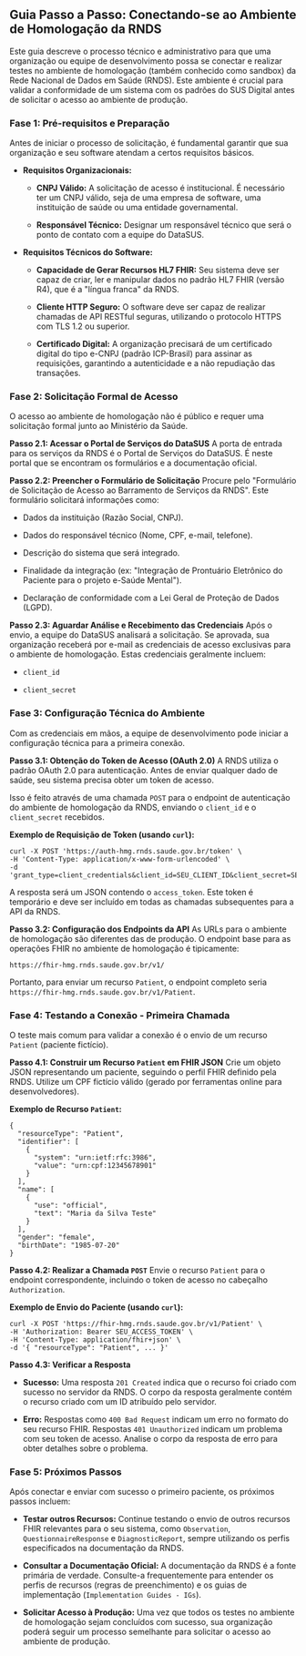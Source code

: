 ## Guia Passo a Passo: Conectando-se ao Ambiente de Homologação da RNDS

Este guia descreve o processo técnico e administrativo para que uma organização ou equipe de desenvolvimento possa se conectar e realizar testes no ambiente de homologação (também conhecido como sandbox) da Rede Nacional de Dados em Saúde (RNDS). Este ambiente é crucial para validar a conformidade de um sistema com os padrões do SUS Digital antes de solicitar o acesso ao ambiente de produção.

### **Fase 1: Pré-requisitos e Preparação**

Antes de iniciar o processo de solicitação, é fundamental garantir que sua organização e seu software atendam a certos requisitos básicos.

- **Requisitos Organizacionais:**
    
    - **CNPJ Válido:** A solicitação de acesso é institucional. É necessário ter um CNPJ válido, seja de uma empresa de software, uma instituição de saúde ou uma entidade governamental.
        
    - **Responsável Técnico:** Designar um responsável técnico que será o ponto de contato com a equipe do DataSUS.
        
- **Requisitos Técnicos do Software:**
    
    - **Capacidade de Gerar Recursos HL7 FHIR:** Seu sistema deve ser capaz de criar, ler e manipular dados no padrão HL7 FHIR (versão R4), que é a "língua franca" da RNDS.
        
    - **Cliente HTTP Seguro:** O software deve ser capaz de realizar chamadas de API RESTful seguras, utilizando o protocolo HTTPS com TLS 1.2 ou superior.
        
    - **Certificado Digital:** A organização precisará de um certificado digital do tipo e-CNPJ (padrão ICP-Brasil) para assinar as requisições, garantindo a autenticidade e a não repudiação das transações.
        

### **Fase 2: Solicitação Formal de Acesso**

O acesso ao ambiente de homologação não é público e requer uma solicitação formal junto ao Ministério da Saúde.

**Passo 2.1: Acessar o Portal de Serviços do DataSUS** A porta de entrada para os serviços da RNDS é o Portal de Serviços do DataSUS. É neste portal que se encontram os formulários e a documentação oficial.

**Passo 2.2: Preencher o Formulário de Solicitação** Procure pelo "Formulário de Solicitação de Acesso ao Barramento de Serviços da RNDS". Este formulário solicitará informações como:

- Dados da instituição (Razão Social, CNPJ).
    
- Dados do responsável técnico (Nome, CPF, e-mail, telefone).
    
- Descrição do sistema que será integrado.
    
- Finalidade da integração (ex: "Integração de Prontuário Eletrônico do Paciente para o projeto e-Saúde Mental").
    
- Declaração de conformidade com a Lei Geral de Proteção de Dados (LGPD).
    

**Passo 2.3: Aguardar Análise e Recebimento das Credenciais** Após o envio, a equipe do DataSUS analisará a solicitação. Se aprovada, sua organização receberá por e-mail as credenciais de acesso exclusivas para o ambiente de homologação. Estas credenciais geralmente incluem:

- `client_id`
    
- `client_secret`
    

### **Fase 3: Configuração Técnica do Ambiente**

Com as credenciais em mãos, a equipe de desenvolvimento pode iniciar a configuração técnica para a primeira conexão.

**Passo 3.1: Obtenção do Token de Acesso (OAuth 2.0)** A RNDS utiliza o padrão OAuth 2.0 para autenticação. Antes de enviar qualquer dado de saúde, seu sistema precisa obter um token de acesso.

Isso é feito através de uma chamada `POST` para o endpoint de autenticação do ambiente de homologação da RNDS, enviando o `client_id` e o `client_secret` recebidos.

**Exemplo de Requisição de Token (usando `curl`):**

```
curl -X POST 'https://auth-hmg.rnds.saude.gov.br/token' \
-H 'Content-Type: application/x-www-form-urlencoded' \
-d 'grant_type=client_credentials&client_id=SEU_CLIENT_ID&client_secret=SEU_CLIENT_SECRET'
```

A resposta será um JSON contendo o `access_token`. Este token é temporário e deve ser incluído em todas as chamadas subsequentes para a API da RNDS.

**Passo 3.2: Configuração dos Endpoints da API** As URLs para o ambiente de homologação são diferentes das de produção. O endpoint base para as operações FHIR no ambiente de homologação é tipicamente:

`https://fhir-hmg.rnds.saude.gov.br/v1/`

Portanto, para enviar um recurso `Patient`, o endpoint completo seria `https://fhir-hmg.rnds.saude.gov.br/v1/Patient`.

### **Fase 4: Testando a Conexão - Primeira Chamada**

O teste mais comum para validar a conexão é o envio de um recurso `Patient` (paciente fictício).

**Passo 4.1: Construir um Recurso `Patient` em FHIR JSON** Crie um objeto JSON representando um paciente, seguindo o perfil FHIR definido pela RNDS. Utilize um CPF fictício válido (gerado por ferramentas online para desenvolvedores).

**Exemplo de Recurso `Patient`:**

```
{
  "resourceType": "Patient",
  "identifier": [
    {
      "system": "urn:ietf:rfc:3986",
      "value": "urn:cpf:12345678901" 
    }
  ],
  "name": [
    {
      "use": "official",
      "text": "Maria da Silva Teste"
    }
  ],
  "gender": "female",
  "birthDate": "1985-07-20"
}
```

**Passo 4.2: Realizar a Chamada `POST`** Envie o recurso `Patient` para o endpoint correspondente, incluindo o token de acesso no cabeçalho `Authorization`.

**Exemplo de Envio do Paciente (usando `curl`):**

```
curl -X POST 'https://fhir-hmg.rnds.saude.gov.br/v1/Patient' \
-H 'Authorization: Bearer SEU_ACCESS_TOKEN' \
-H 'Content-Type: application/fhir+json' \
-d '{ "resourceType": "Patient", ... }'
```

**Passo 4.3: Verificar a Resposta**

- **Sucesso:** Uma resposta `201 Created` indica que o recurso foi criado com sucesso no servidor da RNDS. O corpo da resposta geralmente contém o recurso criado com um ID atribuído pelo servidor.
    
- **Erro:** Respostas como `400 Bad Request` indicam um erro no formato do seu recurso FHIR. Respostas `401 Unauthorized` indicam um problema com seu token de acesso. Analise o corpo da resposta de erro para obter detalhes sobre o problema.
    

### **Fase 5: Próximos Passos**

Após conectar e enviar com sucesso o primeiro paciente, os próximos passos incluem:

- **Testar outros Recursos:** Continue testando o envio de outros recursos FHIR relevantes para o seu sistema, como `Observation`, `QuestionnaireResponse` e `DiagnosticReport`, sempre utilizando os perfis especificados na documentação da RNDS.
    
- **Consultar a Documentação Oficial:** A documentação da RNDS é a fonte primária de verdade. Consulte-a frequentemente para entender os perfis de recursos (regras de preenchimento) e os guias de implementação (`Implementation Guides - IGs`).
    
- **Solicitar Acesso à Produção:** Uma vez que todos os testes no ambiente de homologação sejam concluídos com sucesso, sua organização poderá seguir um processo semelhante para solicitar o acesso ao ambiente de produção.